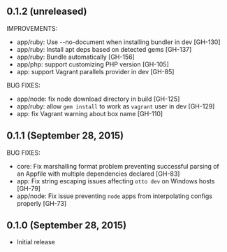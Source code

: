 ## 0.1.2 (unreleased)

IMPROVEMENTS:

 * app/ruby: Use --no-document when installing bundler in dev [GH-130]
 * app/ruby: Install apt deps based on detected gems [GH-137]
 * app/ruby: Bundle automatically [GH-156]
 * app/php: support customizing PHP version [GH-105]
 * app: support Vagrant parallels provider in dev [GH-85]

BUG FIXES:

 * app/node: fix node download directory in build [GH-125]
 * app/ruby: allow `gem install` to work as `vagrant` user in dev [GH-129]
 * app: fix Vagrant warning about box name [GH-110]

## 0.1.1 (September 28, 2015)

BUG FIXES:

* core: Fix marshalling format problem preventing successful parsing of an Appfile with multiple dependencies declared [GH-83]
* app: Fix string escaping issues affecting `otto dev` on Windows hosts [GH-79]
* app/node: Fix issue preventing `node` apps from interpolating configs properly [GH-73]

## 0.1.0 (September 28, 2015)

* Initial release
